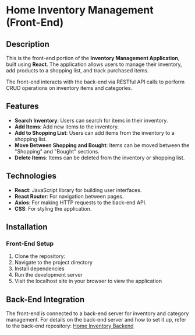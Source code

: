 # Home Inventory Management (Front-End)

## Description

This is the front-end portion of the **Inventory Management Application**, built using **React**. The application allows users to manage their inventory, add products to a shopping list, and track purchased items.

The front-end interacts with the back-end via RESTful API calls to perform CRUD operations on inventory items and categories.

## Features

- **Search Inventory**: Users can search for items in their inventory.
- **Add Items**: Add new items to the inventory.
- **Add to Shopping List**: Users can add items from the inventory to a shopping list.
- **Move Between Shopping and Bought**: Items can be moved between the "Shopping" and "Bought" sections.
- **Delete Items**: Items can be deleted from the inventory or shopping list.

## Technologies

- **React**: JavaScript library for building user interfaces.
- **React Router**: For navigation between pages.
- **Axios**: For making HTTP requests to the back-end API.
- **CSS**: For styling the application.

## Installation

### Front-End Setup

1. Clone the repository:
2. Navigate to the project directory
3. Install dependencies
4. Run the development server
5. Visit the localhost site in your browser to view the application

## Back-End Integration

The front-end is connected to a back-end server for inventory and category management. For details on the back-end server and how to set it up, refer to the back-end repository: [Home Inventory Backend](https://github.com/swelbeck/rtt43-inventory-capstone-backend)
